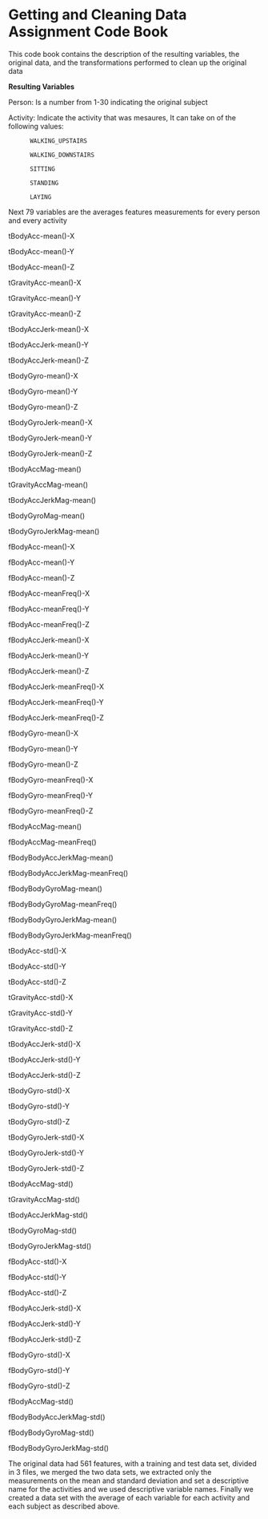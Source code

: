 # Getting and Cleaning Data Assignment Code Book

This code book contains the description of the resulting variables, the original data, and the transformations performed to clean up the original data 



**Resulting Variables**


Person:     Is a number from 1-30 indicating the original subject

Activity:   Indicate the activity that was mesaures, It can take on of the following values:

		  WALKING_UPSTAIRS
	
		  WALKING_DOWNSTAIRS

		  SITTING

		  STANDING

		  LAYING



Next 79 variables are the averages features measurements for every person and every activity


tBodyAcc-mean()-X

tBodyAcc-mean()-Y              

tBodyAcc-mean()-Z



tGravityAcc-mean()-X

tGravityAcc-mean()-Y

tGravityAcc-mean()-Z           


tBodyAccJerk-mean()-X

tBodyAccJerk-mean()-Y

tBodyAccJerk-mean()-Z

tBodyGyro-mean()-X             

tBodyGyro-mean()-Y

tBodyGyro-mean()-Z

tBodyGyroJerk-mean()-X

tBodyGyroJerk-mean()-Y

tBodyGyroJerk-mean()-Z

tBodyAccMag-mean()

tGravityAccMag-mean()

tBodyAccJerkMag-mean()

tBodyGyroMag-mean()

tBodyGyroJerkMag-mean()

fBodyAcc-mean()-X

fBodyAcc-mean()-Y

fBodyAcc-mean()-Z

fBodyAcc-meanFreq()-X

fBodyAcc-meanFreq()-Y

fBodyAcc-meanFreq()-Z

fBodyAccJerk-mean()-X

fBodyAccJerk-mean()-Y

fBodyAccJerk-mean()-Z

fBodyAccJerk-meanFreq()-X

fBodyAccJerk-meanFreq()-Y

fBodyAccJerk-meanFreq()-Z

fBodyGyro-mean()-X

fBodyGyro-mean()-Y

fBodyGyro-mean()-Z

fBodyGyro-meanFreq()-X

fBodyGyro-meanFreq()-Y

fBodyGyro-meanFreq()-Z
         
fBodyAccMag-mean()

fBodyAccMag-meanFreq()

fBodyBodyAccJerkMag-mean()

fBodyBodyAccJerkMag-meanFreq()

fBodyBodyGyroMag-mean()

fBodyBodyGyroMag-meanFreq()

fBodyBodyGyroJerkMag-mean()

fBodyBodyGyroJerkMag-meanFreq()

tBodyAcc-std()-X

tBodyAcc-std()-Y

tBodyAcc-std()-Z

tGravityAcc-std()-X

tGravityAcc-std()-Y

tGravityAcc-std()-Z

tBodyAccJerk-std()-X

tBodyAccJerk-std()-Y

tBodyAccJerk-std()-Z


tBodyGyro-std()-X

tBodyGyro-std()-Y

tBodyGyro-std()-Z


tBodyGyroJerk-std()-X

tBodyGyroJerk-std()-Y

tBodyGyroJerk-std()-Z


tBodyAccMag-std()

tGravityAccMag-std()

tBodyAccJerkMag-std()

tBodyGyroMag-std()

tBodyGyroJerkMag-std()


fBodyAcc-std()-X

fBodyAcc-std()-Y

fBodyAcc-std()-Z


fBodyAccJerk-std()-X

fBodyAccJerk-std()-Y

fBodyAccJerk-std()-Z


fBodyGyro-std()-X

fBodyGyro-std()-Y

fBodyGyro-std()-Z


fBodyAccMag-std()

fBodyBodyAccJerkMag-std()

fBodyBodyGyroMag-std()

fBodyBodyGyroJerkMag-std()



The original data had 561 features, with a training and test data set, divided in 3 files, 
we merged the two data sets,  we extracted only the measurements on the mean and standard deviation
and set a descriptive name for the activities  and we used descriptive variable names.
Finally we created a data set with the average of each variable for each activity and each subject as described above.








